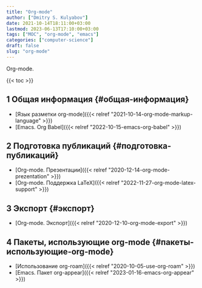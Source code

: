 ```yaml
---
title: "Org-mode"
author: ["Dmitry S. Kulyabov"]
date: 2021-10-14T18:11:00+03:00
lastmod: 2023-06-13T17:10:00+03:00
tags: ["MOC", "org-mode", "emacs"]
categories: ["computer-science"]
draft: false
slug: "org-mode"
---
```


Org-mode.

<!--more-->

{{< toc >}}


## <span class="section-num">1</span> Общая информация {#общая-информация}

-   [Язык разметки org-mode]({{< relref "2021-10-14-org-mode-markup-language" >}})
-   [Emacs. Org Babel]({{< relref "2022-10-15-emacs-org-babel" >}})


## <span class="section-num">2</span> Подготовка публикаций {#подготовка-публикаций}

-   [Org-mode. Презентации]({{< relref "2020-12-14-org-mode-prezentation" >}})
-   [Org-mode. Поддержка LaTeX]({{< relref "2022-11-27-org-mode-latex-support" >}})


## <span class="section-num">3</span> Экспорт {#экспорт}

-   [Org-mode. Экспорт]({{< relref "2020-12-10-org-mode-export" >}})


## <span class="section-num">4</span> Пакеты, использующие org-mode {#пакеты-использующие-org-mode}

-   [Использование org-roam]({{< relref "2020-10-05-use-org-roam" >}})
-   [Emacs. Пакет org-appear]({{< relref "2023-01-16-emacs-org-appear" >}})
